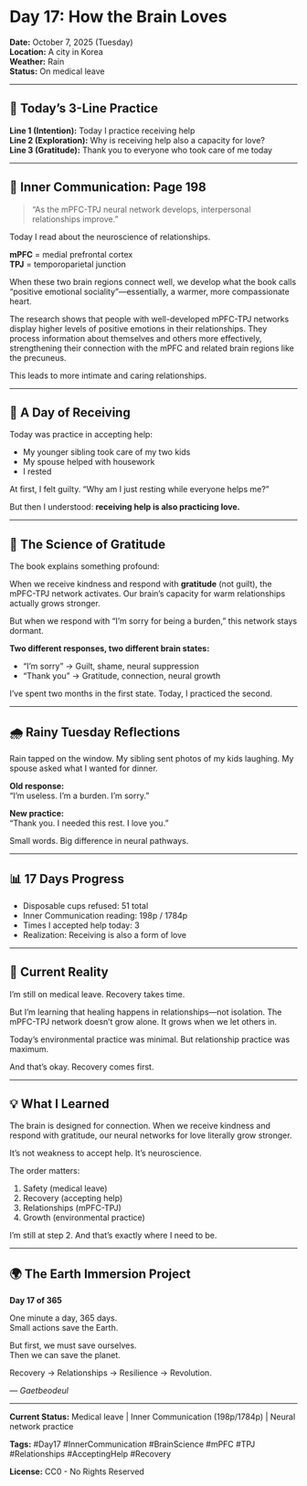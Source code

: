# Day 17: How the Brain Loves

**Date:** October 7, 2025 (Tuesday)  
**Location:** A city in Korea  
**Weather:** Rain  
**Status:** On medical leave

-----

## 🌱 Today’s 3-Line Practice

**Line 1 (Intention):** Today I practice receiving help  
**Line 2 (Exploration):** Why is receiving help also a capacity for love?  
**Line 3 (Gratitude):** Thank you to everyone who took care of me today

-----

## 🧠 Inner Communication: Page 198

> “As the mPFC-TPJ neural network develops, interpersonal relationships improve.”

Today I read about the neuroscience of relationships.

**mPFC** = medial prefrontal cortex  
**TPJ** = temporoparietal junction

When these two brain regions connect well, we develop what the book calls “positive emotional sociality”—essentially, a warmer, more compassionate heart.

The research shows that people with well-developed mPFC-TPJ networks display higher levels of positive emotions in their relationships. They process information about themselves and others more effectively, strengthening their connection with the mPFC and related brain regions like the precuneus.

This leads to more intimate and caring relationships.

-----

## 💚 A Day of Receiving

Today was practice in accepting help:

- My younger sibling took care of my two kids
- My spouse helped with housework
- I rested

At first, I felt guilty. “Why am I just resting while everyone helps me?”

But then I understood: **receiving help is also practicing love.**

-----

## 🔬 The Science of Gratitude

The book explains something profound:

When we receive kindness and respond with **gratitude** (not guilt), the mPFC-TPJ network activates. Our brain’s capacity for warm relationships actually grows stronger.

But when we respond with “I’m sorry for being a burden,” this network stays dormant.

**Two different responses, two different brain states:**

- “I’m sorry” → Guilt, shame, neural suppression
- “Thank you” → Gratitude, connection, neural growth

I’ve spent two months in the first state. Today, I practiced the second.

-----

## 🌧️ Rainy Tuesday Reflections

Rain tapped on the window. My sibling sent photos of my kids laughing. My spouse asked what I wanted for dinner.

**Old response:**  
“I’m useless. I’m a burden. I’m sorry.”

**New practice:**  
“Thank you. I needed this rest. I love you.”

Small words. Big difference in neural pathways.

-----

## 📊 17 Days Progress

- Disposable cups refused: 51 total
- Inner Communication reading: 198p / 1784p
- Times I accepted help today: 3
- Realization: Receiving is also a form of love

-----

## 🏥 Current Reality

I’m still on medical leave. Recovery takes time.

But I’m learning that healing happens in relationships—not isolation. The mPFC-TPJ network doesn’t grow alone. It grows when we let others in.

Today’s environmental practice was minimal. But relationship practice was maximum.

And that’s okay. Recovery comes first.

-----

## 💡 What I Learned

The brain is designed for connection. When we receive kindness and respond with gratitude, our neural networks for love literally grow stronger.

It’s not weakness to accept help. It’s neuroscience.

The order matters:

1. Safety (medical leave)
1. Recovery (accepting help)
1. Relationships (mPFC-TPJ)
1. Growth (environmental practice)

I’m still at step 2. And that’s exactly where I need to be.

-----

## 🌍 The Earth Immersion Project

**Day 17 of 365**

One minute a day, 365 days.  
Small actions save the Earth.

But first, we must save ourselves.  
Then we can save the planet.

Recovery → Relationships → Resilience → Revolution.

*— Gaetbeodeul*

-----

**Current Status:** Medical leave | Inner Communication (198p/1784p) | Neural network practice

**Tags:** #Day17 #InnerCommunication #BrainScience #mPFC #TPJ #Relationships #AcceptingHelp #Recovery

**License:** CC0 - No Rights Reserved

